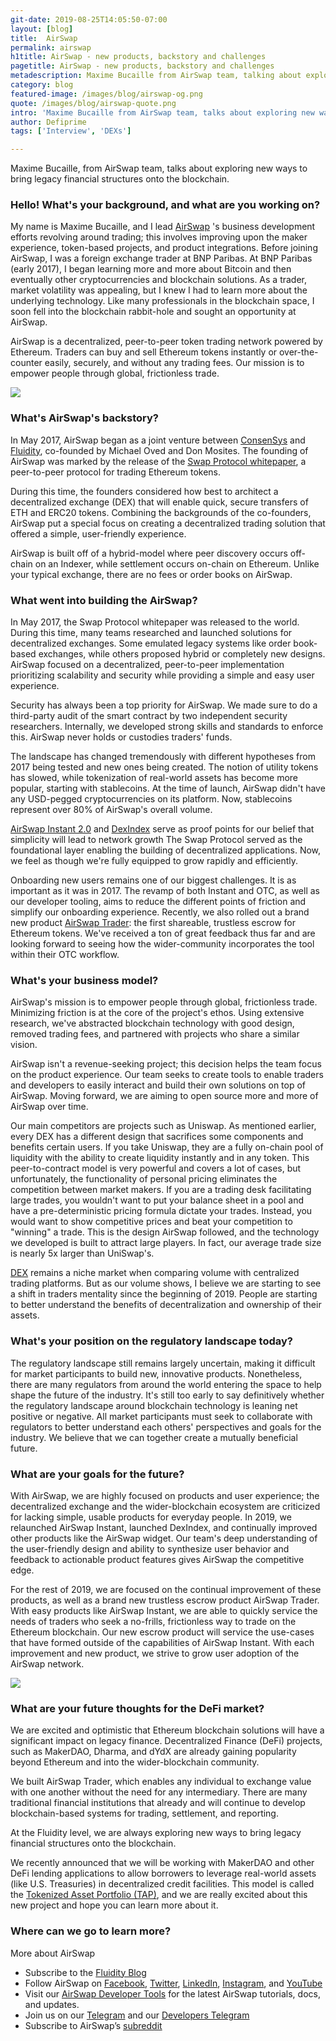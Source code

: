 ```yaml
---
git-date: 2019-08-25T14:05:50-07:00
layout: [blog]
title:  AirSwap
permalink: airswap
h1title: AirSwap - new products, backstory and challenges
pagetitle: AirSwap - new products, backstory and challenges
metadescription: Maxime Bucaille from AirSwap team, talking about exploring new ways to bring legacy financial structures onto the blockchain  
category: blog
featured-image: /images/blog/airswap-og.png
quote: /images/blog/airswap-quote.png
intro: 'Maxime Bucaille from AirSwap team, talks about exploring new ways to bring legacy financial structures onto the blockchain'
author: Defiprime
tags: ['Interview', 'DEXs']

---
```

Maxime Bucaille, from AirSwap team, talks about exploring new ways to bring legacy financial structures onto the blockchain.  

### Hello! What's your background, and what are you working on?

My name is Maxime Bucaille, and I lead [AirSwap](https://airswap.io) 's business development efforts revolving around trading; this involves improving upon the maker experience, token-based projects, and product integrations. Before joining AirSwap, I was a foreign exchange trader at BNP Paribas. At BNP Paribas (early 2017), I began learning more and more about Bitcoin and then eventually other cryptocurrencies and blockchain solutions. As a trader, market volatility was appealing, but I knew I had to learn more about the underlying technology. Like many professionals in the blockchain space, I soon fell into the blockchain rabbit-hole and sought an opportunity at AirSwap.

AirSwap is a decentralized, peer-to-peer token trading network powered by Ethereum. Traders can buy and sell Ethereum tokens instantly or over-the-counter easily, securely, and without any trading fees. Our mission is to empower people through global, frictionless trade.

![](/images/blog/airswap1.png)

### What's AirSwap's backstory?

In May 2017, AirSwap began as a joint venture between [ConsenSys](https://consensys.net) and [Fluidity](https://fluidity.io), co-founded by Michael Oved and Don Mosites. The founding of AirSwap was marked by the release of the [Swap Protocol whitepaper](https://swap.tech/whitepaper/), a peer-to-peer protocol for trading Ethereum tokens.

During this time, the founders considered how best to architect a decentralized exchange (DEX) that will enable quick, secure transfers of ETH and ERC20 tokens. Combining the backgrounds of the co-founders, AirSwap put a special focus on creating a decentralized trading solution that offered a simple, user-friendly experience.

AirSwap is built off of a hybrid-model where peer discovery occurs off-chain on an Indexer, while settlement occurs on-chain on Ethereum. Unlike your typical exchange, there are no fees or order books on AirSwap.

### What went into building the AirSwap?

In May 2017, the Swap Protocol whitepaper was released to the world. During this time, many teams researched and launched solutions for decentralized exchanges. Some emulated legacy systems like order book-based exchanges, while others proposed hybrid or completely new designs. AirSwap focused on a decentralized, peer-to-peer implementation prioritizing scalability and security while providing a simple and easy user experience.

Security has always been a top priority for AirSwap. We made sure to do a third-party audit of the smart contract by two independent security researchers. Internally, we developed strong skills and standards to enforce this. AirSwap never holds or custodies traders' funds.

The landscape has changed tremendously with different hypotheses from 2017 being tested and new ones being created. The notion of utility tokens has slowed, while tokenization of real-world assets has become more popular, starting with stablecoins. At the time of launch, AirSwap didn't have any USD-pegged cryptocurrencies on its platform. Now, stablecoins represent over 80% of AirSwap's overall volume.

[AirSwap Instant 2.0](https://instant.airswap.io/tokens) and [DexIndex](https://dexindex.io/) serve as proof points for our belief that simplicity will lead to network growth The Swap Protocol served as the foundational layer enabling the building of decentralized applications. Now, we feel as though we're fully equipped to grow rapidly and efficiently.

Onboarding new users remains one of our biggest challenges. It is as important as it was in 2017. The revamp of both Instant and OTC, as well as our developer tooling, aims to reduce the different points of friction and simplify our onboarding experience. Recently, we also rolled out a brand new product [AirSwap Trader](https://trader.airswap.io): the first shareable, trustless escrow for Ethereum tokens. We've received a ton of great feedback thus far and are looking forward to seeing how the wider-community incorporates the tool within their OTC workflow.

### What's your business model?

AirSwap's mission is to empower people through global, frictionless trade. Minimizing friction is at the core of the project's ethos. Using extensive research, we've abstracted blockchain technology with good design, removed trading fees, and partnered with projects who share a similar vision.

AirSwap isn't a revenue-seeking project; this decision helps the team focus on the product experience. Our team seeks to create tools to enable traders and developers to easily interact and build their own solutions on top of AirSwap. Moving forward, we are aiming to open source more and more of AirSwap over time.

Our main competitors are projects such as Uniswap. As mentioned earlier, every DEX has a different design that sacrifices some components and benefits certain users. If you take Uniswap, they are a fully on-chain pool of liquidity with the ability to create liquidity instantly and in any token. This peer-to-contract model is very powerful and covers a lot of cases, but unfortunately, the functionality of personal pricing eliminates the competition between market makers. If you are a trading desk facilitating large trades, you wouldn't want to put your balance sheet in a pool and have a pre-deterministic pricing formula dictate your trades. Instead, you would want to show competitive prices and beat your competition to "winning" a trade. This is the design AirSwap followed, and the technology we developed is built to attract large players. In fact, our average trade size is nearly 5x larger than UniSwap's.

[DEX](/exchanges) remains a niche market when comparing volume with centralized trading platforms. But as our volume shows, I believe we are starting to see a shift in traders mentality since the beginning of 2019. People are starting to better understand the benefits of decentralization and ownership of their assets.

### What's your position on the regulatory landscape today?

The regulatory landscape still remains largely uncertain, making it difficult for market participants to build new, innovative products. Nonetheless, there are many regulators from around the world entering the space to help shape the future of the industry. It's still too early to say definitively whether the regulatory landscape around blockchain technology is leaning net positive or negative. All market participants must seek to collaborate with regulators to better understand each others' perspectives and goals for the industry. We believe that we can together create a mutually beneficial future.

### What are your goals for the future?

With AirSwap, we are highly focused on products and user experience; the decentralized exchange and the wider-blockchain ecosystem are criticized for lacking simple, usable products for everyday people. In 2019, we relaunched AirSwap Instant, launched DexIndex, and continually improved other products like the AirSwap widget. Our team's deep understanding of the user-friendly design and ability to synthesize user behavior and feedback to actionable product features gives AirSwap the competitive edge.

For the rest of 2019, we are focused on the continual improvement of these products, as well as a brand new trustless escrow product AirSwap Trader. With easy products like AirSwap Instant, we are able to quickly service the needs of traders who seek a no-frills, frictionless way to trade on the Ethereum blockchain. Our new escrow product will service the use-cases that have formed outside of the capabilities of AirSwap Instant. With each improvement and new product, we strive to grow user adoption of the AirSwap network.

![](/images/blog/airswap3.png)

### What are your future thoughts for the DeFi market?

We are excited and optimistic that Ethereum blockchain solutions will have a significant impact on legacy finance. Decentralized Finance (DeFi) projects, such as MakerDAO, Dharma, and dYdX are already gaining popularity beyond Ethereum and into the wider-blockchain community.

We built AirSwap Trader, which enables any individual to exchange value with one another without the need for any intermediary. There are many traditional financial institutions that already and will continue to develop blockchain-based systems for trading, settlement, and reporting.

At the Fluidity level, we are always exploring new ways to bring legacy financial structures onto the blockchain.

We recently announced that we will be working with MakerDAO and other DeFi lending applications to allow borrowers to leverage real-world assets (like U.S. Treasuries) in decentralized credit facilities. This model is called the [Tokenized Asset Portfolio (TAP)](https://tap.fluidity.io), and we are really excited about this new project and hope you can learn more about it.


### Where can we go to learn more?

More about AirSwap
- Subscribe to the [Fluidity Blog](https://medium.com/fluidity)
- Follow AirSwap on [Facebook](https://www.facebook.com/airswapio/), [Twitter](https://twitter.com/airswap), [LinkedIn](https://www.linkedin.com/company/airswap/), [Instagram](https://www.instagram.com/airswap/), and [YouTube](https://www.youtube.com/channel/UCb2tLdHXs72fdtKXGD1uPAg/featured)
- Visit our [AirSwap Developer Tools](https://developers.airswap.io/#/) for the latest AirSwap tutorials, docs, and updates.
- Join us on our [Telegram](https://t.me/airswap) and our [Developers Telegram](https://t.me/airswapdevs)
- Subscribe to AirSwap’s [subreddit](https://www.reddit.com/r/AirSwap/)
